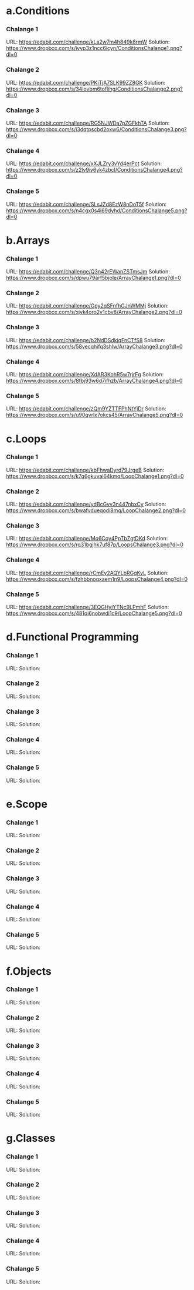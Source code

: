 # a.Conditions
  ### Chalange 1
  URL: https://edabit.com/challenge/kLa2w7m4h849k8rmW
  Solution: https://www.dropbox.com/s/ivyp3z1ncc6icyn/ConditionsChalange1.png?dl=0
  ### Chalange 2
  URL: https://edabit.com/challenge/PKiTjA7SLK99ZZ8GK
  Solution: https://www.dropbox.com/s/34lovbm6toflihg/ConditionsChalange2.png?dl=0
  ### Chalange 3
  URL: https://edabit.com/challenge/RG5NJWDa7pZGFkhTA
  Solution: https://www.dropbox.com/s/i3dqtpscbd2oxw6/ConditionsChalange3.png?dl=0
  ### Chalange 4
  URL: https://edabit.com/challenge/xXJLZry3vYd4erPct
  Solution: https://www.dropbox.com/s/z2lv9iy6yk4zbcl/ConditionsChalange4.png?dl=0
  ### Chalange 5
  URL: https://edabit.com/challenge/SLsJZd8EzW8nDoT5f
  Solution: https://www.dropbox.com/s/n4cgx0s4i69dyhd/ConditionsChalange5.png?dl=0
 # b.Arrays
  ### Chalange 1
  URL: https://edabit.com/challenge/Q3n42rEWanZSTmsJm
  Solution: https://www.dropbox.com/s/dpwu79arf5bjole/ArrayChalange1.png?dl=0
  ### Chalange 2
  URL: https://edabit.com/challenge/Gpy2qSFnfhGJnWMMj
  Solution: https://www.dropbox.com/s/xjyk4oro2y1cbv8/ArrayChalange2.png?dl=0
  ### Chalange 3
  URL: https://edabit.com/challenge/b2NdDSdkjqFnCTfS8
  Solution: https://www.dropbox.com/s/58vecqhifq3shlw/ArrayChalange3.png?dl=0
  ### Chalange 4
  URL: https://edabit.com/challenge/XdAR3KohR5w7rjrFg
  Solution: https://www.dropbox.com/s/8fbj93w6d7ifhzb/ArrayChalange4.png?dl=0
  ### Chalange 5
  URL: https://edabit.com/challenge/zQm9YZTTFPhNtYjDr
  Solution: https://www.dropbox.com/s/u90qvrlx7okcs45/ArrayChalange5.png?dl=0
 # c.Loops
  ### Chalange 1
  URL: https://edabit.com/challenge/kbFhwaDyrd79JrgeB
  Solution: https://www.dropbox.com/s/k7q6gkuval64kmq/LoopChalange1.png?dl=0
  ### Chalange 2
  URL: https://edabit.com/challenge/ydBcGvv3n447nbxCy
  Solution: https://www.dropbox.com/s/bwafvdueqodi8mq/LoopChalange2.png?dl=0
  ### Chalange 3
  URL: https://edabit.com/challenge/Mo6Coy4PpTbZgtDKd
  Solution: https://www.dropbox.com/s/rq31bgjhk7uf87p/LoopsChalange3.png?dl=0
  ### Chalange 4
  URL: https://edabit.com/challenge/rCmEy2AQYLbRGgKyL
  Solution: https://www.dropbox.com/s/fzhbbnoqxaem1n9/LoopsChalange4.png?dl=0
  ### Chalange 5
  URL: https://edabit.com/challenge/3EQGHyiYTNc9LPmhF
  Solution: https://www.dropbox.com/s/481qi6nobwdi1c9/LoopChalange5.png?dl=0
   # d.Functional Programming
  ### Chalange 1
  URL:
  Solution:
  ### Chalange 2
  URL:
  Solution:
  ### Chalange 3
  URL:
  Solution:
  ### Chalange 4
  URL:
  Solution:
  ### Chalange 5
  URL:
  Solution:
   # e.Scope
  ### Chalange 1
  URL:
  Solution:
  ### Chalange 2
  URL:
  Solution:
  ### Chalange 3
  URL:
  Solution:
  ### Chalange 4
  URL:
  Solution:
  ### Chalange 5
  URL:
  Solution:
   # f.Objects
  ### Chalange 1
  URL:
  Solution:
  ### Chalange 2
  URL:
  Solution:
  ### Chalange 3
  URL:
  Solution:
  ### Chalange 4
  URL:
  Solution:
  ### Chalange 5
  URL:
  Solution:
   # g.Classes
  ### Chalange 1
  URL:
  Solution:
  ### Chalange 2
  URL:
  Solution:
  ### Chalange 3
  URL:
  Solution:
  ### Chalange 4
  URL:
  Solution:
  ### Chalange 5
  URL:
  Solution: